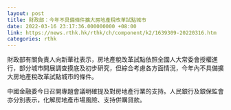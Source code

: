 ```yaml
---
layout: post
title: 財政部：今年不具備條件擴大房地產稅改革試點城市
date: 2022-03-16 23:17:36.000000000 +08:00
link: https://news.rthk.hk/rthk/ch/component/k2/1639309-20220316.htm
categories: rthk
---
```


財政部有關負責人向新華社表示，房地產稅改革試點依照全國人大常委會授權進行，部分城市開展調查摸底及初步研究，但綜合考慮各方面情況，今年內不具備擴大房地產稅改革試點城市的條件。

中國金融委今日召開專題會議明確提及對房地產行業的支持。人民銀行及銀保監會亦分別表示，化解房地產市場風險、支持併購貸款。
